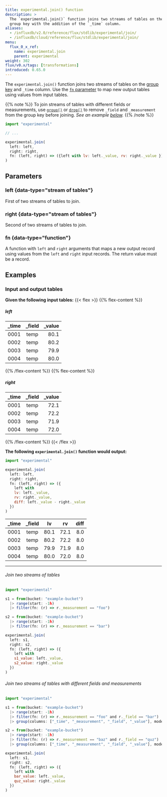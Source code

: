 ```yaml
---
title: experimental.join() function
description: >
  The `experimental.join()` function joins two streams of tables on the
  group key with the addition of the `_time` column.
aliases:
  - /influxdb/v2.0/reference/flux/stdlib/experimental/join/
  - /influxdb/cloud/reference/flux/stdlib/experimental/join/
menu:
  flux_0_x_ref:
    name: experimental.join
    parent: experimental
weight: 302
flux/v0.x/tags: [transformations]
introduced: 0.65.0
---
```


The `experimental.join()` function joins two streams of tables on the
[group key](/flux/v0.x/get-started/data-model/#group-key) and `_time` column.
Use the [`fn` parameter](#fn) to map new output tables using values from input tables.

{{% note %}}
To join streams of tables with different fields or measurements, use [`group()`](/flux/v0.x/stdlib/universe/group/)
or [`drop()`](/flux/v0.x/stdlib/universe/drop/) to remove
`_field` and `_measurement` from the group key before joining.
_See an example [below](#join-two-streams-of-tables-with-different-fields-and-measurements)._
{{% /note %}}

```js
import "experimental"

// ...

experimental.join(
  left: left,
  right: right,
  fn: (left, right) => ({left with lv: left._value, rv: right._value })
)
```

## Parameters

### left {data-type="stream of tables"}
First of two streams of tables to join.

### right {data-type="stream of tables"}
Second of two streams of tables to join.

### fn {data-type="function"}
A function with `left` and `right` arguments that maps a new output record
using values from the `left` and `right` input records.
The return value must be a record.

## Examples

### Input and output tables

**Given the following input tables:**
{{< flex >}}
{{% flex-content %}}
##### left
| _time | _field | _value |
|:----- |:------:| ------:|
| 0001  | temp   | 80.1   |
| 0002  | temp   | 80.2   |
| 0003  | temp   | 79.9   |
| 0004  | temp   | 80.0   |
{{% /flex-content %}}
{{% flex-content %}}
##### right
| _time | _field | _value |
|:----- |:------:| ------:|
| 0001  | temp   | 72.1   |
| 0002  | temp   | 72.2   |
| 0003  | temp   | 71.9   |
| 0004  | temp   | 72.0   |
{{% /flex-content %}}
{{< /flex >}}

**The following `experimental.join()` function would output:**

```js
import "experimental"

experimental.join(
  left: left,
  right: right,
  fn: (left, right) => ({
    left with
    lv: left._value,
    rv: right._value,
    diff: left._value - right._value
  })
)
```

| _time | _field | lv   | rv   | diff |
|:----- |:------:|:--:  |:--:  | ----:|
| 0001  | temp   | 80.1 | 72.1 | 8.0  |
| 0002  | temp   | 80.2 | 72.2 | 8.0  |
| 0003  | temp   | 79.9 | 71.9 | 8.0  |
| 0004  | temp   | 80.0 | 72.0 | 8.0  |

---

###### Join two streams of tables
```js
import "experimental"

s1 = from(bucket: "example-bucket")
  |> range(start: -1h)
  |> filter(fn: (r) => r._measurement == "foo")

s2 = from(bucket: "example-bucket")
  |> range(start: -1h)
  |> filter(fn: (r) => r._measurement == "bar")

experimental.join(
  left: s1,
  right: s2,
  fn: (left, right) => ({
    left with
    s1_value: left._value,
    s2_value: right._value
  })
)
```

###### Join two streams of tables with different fields and measurements
```js
import "experimental"

s1 = from(bucket: "example-bucket")
  |> range(start: -1h)
  |> filter(fn: (r) => r._measurement == "foo" and r._field == "bar")
  |> group(columns: ["_time", "_measurement", "_field", "_value"], mode: "except")

s2 = from(bucket: "example-bucket")
  |> range(start: -1h)
  |> filter(fn: (r) => r._measurement == "baz" and r._field == "quz")
  |> group(columns: ["_time", "_measurement", "_field", "_value"], mode: "except")

experimental.join(
  left: s1,
  right: s2,
  fn: (left, right) => ({
    left with
    bar_value: left._value,
    quz_value: right._value
  })
)
```
